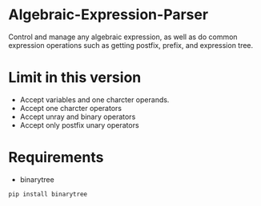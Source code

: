 # Algebraic-Expression-Parser
Control and manage any algebraic expression, as well as do common expression operations such as getting postfix, prefix, and expression tree.

# Limit in this version
- Accept variables and one charcter operands.
- Accept one charcter operators
- Accept unray and binary operators
- Accept only postfix unary operators


# Requirements
- binarytree
```
pip install binarytree
```
